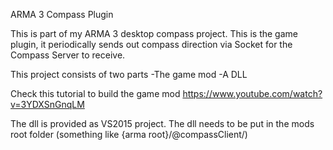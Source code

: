 ARMA 3 Compass Plugin

This is part of my ARMA 3 desktop compass project. This is the game plugin, it periodically sends out compass direction via Socket for the Compass Server to receive.

This project consists of two parts
-The game mod
-A DLL

Check this tutorial to build the game mod
https://www.youtube.com/watch?v=3YDXSnGnqLM

The dll is provided as VS2015 project. The dll needs to be put in the mods root folder (something like {arma root}/@compassClient/)